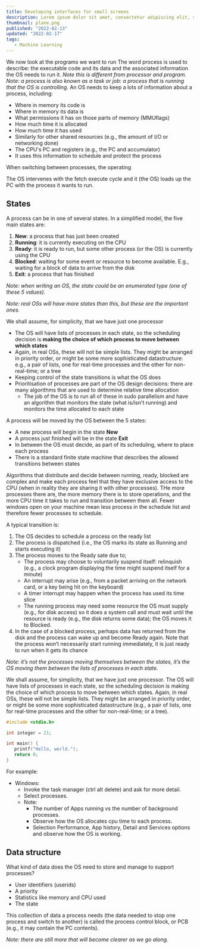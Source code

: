 ```yaml
---
title: Developing interfaces for small screens
description: Lorem ipsum dolor sit amet, consectetur adipiscing elit, sed do eiusmod tempor incididunt ut labore et dolore magna aliqua. Ut enim ad minim veniam, quis nostrud exercitation.
thumbnail: plane.png
published: "2022-02-13"
updated: "2022-02-17"
tags:
   - Machine Learning
---
```


We now look at the programs we want to run The word process is used to describe: the executable code and its data and the associated information the OS needs to run it. _Note this is different from processor and program._ _Note: a process is also known as a task or job: a process that is running that the OS is controlling._ An OS needs to keep a lots of information about a process, including:

-  Where in memory its code is
-  Where in memory its data is
-  What permissions it has on those parts of memory (MMUflags)
-  How much time it is allocated
-  How much time it has used
-  Similarly for other shared resources (e.g., the amount of I/O or networking done)
-  The CPU's PC and registers (e.g., the PC and accumulator)
-  It uses this information to schedule and protect the process

When switching between processes, the operating

The OS intervenes with the fetch execute cycle and it (the OS) loads up the PC with the process it wants to run.

## States

A process can be in one of several states. In a simplified
model, the five main states are:

1. **New**: a process that has just been created
2. **Running**: it is currently executing on the CPU
3. **Ready**: it is ready to run, but some other process (or the OS) is currently using the CPU
4. **Blocked**: waiting for some event or resource to become available. E.g., waiting for a block of data to arrive from the disk
5. **Exit**: a process that has finished

_Note: when writing an OS, the state could be an enumerated type (one of these 5 values)._

_Note: real OSs will have more states than this, but these are the important ones._

We shall assume, for simplicity, that we have just one processor

-  The OS will have lists of processes in each state, so the scheduling decision is **making the choice of which process to move between which states**
-  Again, in real OSs, these will not be simple lists. They might be arranged in priority order, or might be some more sophisticated datastructure: e.g., a pair of lists, one for real-time processes and the other for non-real-time; or a tree
-  Keeping control of the state transitions is what the OS does
-  Prioritisation of processes are part of the OS design decisions: there are many algorithms that are used to determine relative time allocation
   -  The job of the OS is to run all of these in sudo parallelism and have an algorithm that monitors the state (what is/isn't running) and monitors the time allocated to each state

A process will be moved by the OS between the 5 states:

-  A new process will begin in the state **New**
-  A process just finished will be in the state **Exit**
-  In between the OS must decide, as part of its scheduling, where to place each process
-  There is a standard finite state machine that describes the allowed transitions between states

Algorithms that distribute and decide between running, ready, blocked are complex and make each process feel that they have exclusive access to the CPU (when in reality they are sharing it with other processes). THe more processes there are, the more memory there is to store operations, and the more CPU time it takes to run and transition between them all. Fewer windows open on your machine mean less process in the schedule list and therefore fewer processes to schedule.

A typical transition is:

1. The OS decides to schedule a process on the ready list
2. The process is dispatched (i.e., the OS marks its state as Running and starts executing it)
3. The process moves to the Ready sate due to;
   -  The process may choose to voluntarily suspend itself: relinquish (e.g., a clock program displaying the time might suspend itself for a minute)
   -  An interrupt may arise (e.g., from a packet arriving on the network card, or a key being hit on the keyboard)
   -  A timer interrupt may happen when the process has used its time slice
   -  The running process may need some resource the OS must supply (e.g., for disk access) so it does a system call and must wait until the resource is ready (e.g., the disk returns some data); the OS moves it to Blocked.
4. In the case of a blocked process, perhaps data has returned from the disk and the process can wake up and become Ready again. Note that the process won’t necessarily start running immediately, it is just ready to run when it gets its chance

_Note: it’s not the processes moving themselves between the states, it’s the OS moving them between the lists of processes in each state._

We shall assume, for simplicity, that we have just one processor. The OS will have lists of processes in each state, so the scheduling decision is making the choice of which process to move between which states. Again, in real OSs, these will not be simple lists. They might be arranged in priority order, or might be some more sophisticated datastructure (e.g., a pair of lists, one for real-time processes and the other for non-real-time; or a tree).

```c
#include <stdio.h>

int integer = 21;

int main() {
   printf("Hello, world.");
   return 0;
}
```

For example:

-  Windows:
   -  Invoke the task manager (ctrl alt delete) and ask for more detail.
   -  Select processes.
   -  Note:
      -  The number of Apps running vs the number of background processes.
      -  Observe how the OS allocates cpu time to each process.
      -  Selection Performance, App history, Detail and Services options and observe how the OS is working.

## Data structure

What kind of data does the OS need to store and manage to support processes?

-  User identifiers (userids)
-  A priority
-  Statistics like memory and CPU used
-  The state

This collection of data a process needs (the data needed to stop one process and switch to another) is called the process control block, or PCB (e.g., it may contain the PC contents).

_Note: there are still more that will become clearer as we go along._
